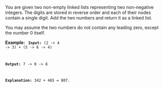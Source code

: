 You are given two non-empty linked lists representing two non-negative integers. The digits are stored in reverse order and each of their nodes contain a single digit. Add the two numbers and return it as a linked list.

You may assume the two numbers do not contain any leading zero, except the number 0 itself.

<strong>Example: </strong>
<code>
<strong>Input:</strong>
(2 -> 4 -> 3) + (5 -> 6 -> 4)

<strong>Output:</strong>
7 -> 0 -> 8

<strong>Explanation:</strong>
342 + 465 = 807.

</code>